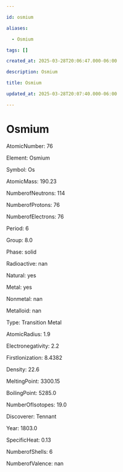 ```yaml
---

id: osmium

aliases:

  - Osmium

tags: []

created_at: 2025-03-28T20:06:47.000-06:00

description: Osmium

title: Osmium

updated_at: 2025-03-28T20:07:40.000-06:00

---
```




# Osmium

AtomicNumber: 76

Element: Osmium

Symbol: Os

AtomicMass: 190.23

NumberofNeutrons: 114

NumberofProtons: 76

NumberofElectrons: 76

Period: 6

Group: 8.0

Phase: solid

Radioactive: nan

Natural: yes

Metal: yes

Nonmetal: nan

Metalloid: nan

Type: Transition Metal

AtomicRadius: 1.9

Electronegativity: 2.2

FirstIonization: 8.4382

Density: 22.6

MeltingPoint: 3300.15

BoilingPoint: 5285.0

NumberOfIsotopes: 19.0

Discoverer: Tennant

Year: 1803.0

SpecificHeat: 0.13

NumberofShells: 6

NumberofValence: nan

